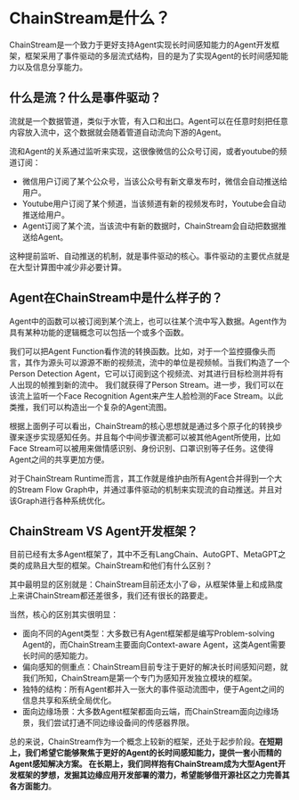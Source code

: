 # ChainStream是什么？

ChainStream是一个致力于更好支持Agent实现长时间感知能力的Agent开发框架，框架采用了事件驱动的多层流式结构，目的是为了实现Agent的长时间感知能力以及信息分享能力。

## 什么是流？什么是事件驱动？
流就是一个数据管道，类似于水管，有入口和出口。Agent可以在任意时刻把任意内容放入流中，这个数据就会随着管道自动流向下游的Agent。

流和Agent的关系通过监听来实现，这很像微信的公众号订阅，或者youtube的频道订阅：

- 微信用户订阅了某个公众号，当该公众号有新文章发布时，微信会自动推送给用户。
- Youtube用户订阅了某个频道，当该频道有新的视频发布时，Youtube会自动推送给用户。
- Agent订阅了某个流，当该流中有新的数据时，ChainStream会自动把数据推送给Agent。

这种提前监听、自动推送的机制，就是事件驱动的核心。事件驱动的主要优点就是在大型计算图中减少非必要计算。

## Agent在ChainStream中是什么样子的？

Agent中的函数可以被订阅到某个流上，也可以往某个流中写入数据。Agent作为具有某种功能的逻辑概念可以包括一个或多个函数。

我们可以把Agent Function看作流的转换函数。比如，对于一个监控摄像头而言，其作为源头可以源源不断的视频流，流中的单位是视频帧。当我们构造了一个Person Detection Agent，它可以订阅到这个视频流、对其进行目标检测并将有人出现的帧推到新的流中。
我们就获得了Person Stream。进一步，我们可以在该流上监听一个Face Recognition Agent来产生人脸检测的Face Stream。以此类推，我们可以构造出一个复杂的Agent流图。

根据上面例子可以看出，ChainStream的核心思想就是通过多个原子化的转换步骤来逐步实现感知任务。并且每个中间步骤流都可以被其他Agent所使用，比如Face Stream可以被用来做情感识别、身份识别、口罩识别等子任务。这使得Agent之间的共享更加方便。

对于ChainStream Runtime而言，其工作就是维护由所有Agent合并得到一个大的Stream Flow Graph中，并通过事件驱动的机制来实现流的自动推送。并且对该Graph进行各种系统优化。

## ChainStream VS Agent开发框架？

目前已经有太多Agent框架了，其中不乏有LangChain、AutoGPT、MetaGPT之类的成熟且大型的框架。ChainStream和他们有什么区别？

其中最明显的区别就是：ChainStream目前还太小了:laughing:，从框架体量上和成熟度上来讲ChainStream都还差很多，我们还有很长的路要走。

当然，核心的区别其实很明显：

- 面向不同的Agent类型：大多数已有Agent框架都是编写Problem-solving Agent的，而ChainStream主要面向Context-aware Agent，这类Agent需要长时间的感知能力。
- 偏向感知的侧重点：ChainStream目前专注于更好的解决长时间感知问题，就我们所知，ChainStream是第一个专门为感知开发独立模块的框架。
- 独特的结构：所有Agent都并入一张大的事件驱动流图中，便于Agent之间的信息共享和系统全局优化。
- 面向边缘场景：大多数Agent框架都面向云端，而ChainStream面向边缘场景，我们尝试打通不同边缘设备间的传感器界限。

总的来说，ChainStream作为一个概念上较新的框架，还处于起步阶段。**在短期上，我们希望它能够聚焦于更好的Agent的长时间感知能力，提供一套小而精的Agent感知解决方案。
在长期上，我们同样抱有ChainStream成为大型Agent开发框架的梦想，发掘其边缘应用开发部署的潜力，希望能够借开源社区之力完善其各方面能力**。

